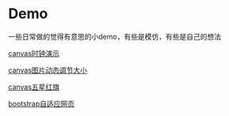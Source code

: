 # Demo
一些日常做的觉得有意思的小demo，有些是模仿，有些是自己的想法

[canvas时钟演示](https://dongdaze.github.io/Demo/canvas之时钟.html)

[canvas图片动态调节大小](https://dongdaze.github.io/Demo/canvas之图片缩放.html)

[canvas五星红旗](https://dongdaze.github.io/Demo/canvas之五行红旗.html)

[bootstrap自适应网页](https://dongdaze.github.io/Demo/bootstrap/index.html)
